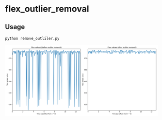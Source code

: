 # flex\_outlier\_removal


## Usage

```bash
python remove_outliler.py
```

![](plot_remove_outlier.png)
